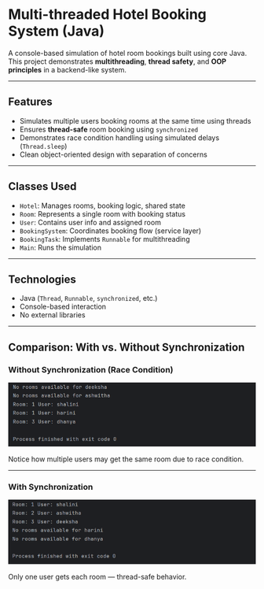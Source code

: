 #  Multi-threaded Hotel Booking System (Java)

A console-based simulation of hotel room bookings built using core Java.  
This project demonstrates **multithreading**, **thread safety**, and **OOP principles** in a backend-like system.

---

##  Features

-  Simulates multiple users booking rooms at the same time using threads
-  Ensures **thread-safe** room booking using `synchronized`
-  Demonstrates race condition handling using simulated delays (`Thread.sleep`)
-  Clean object-oriented design with separation of concerns

---

##  Classes Used

- `Hotel`: Manages rooms, booking logic, shared state
- `Room`: Represents a single room with booking status
- `User`: Contains user info and assigned room
- `BookingSystem`: Coordinates booking flow (service layer)
- `BookingTask`: Implements `Runnable` for multithreading
- `Main`: Runs the simulation

---

##  Technologies

- Java (`Thread`, `Runnable`, `synchronized`, etc.)
- Console-based interaction
- No external libraries

---

##  Comparison: With vs. Without Synchronization

###  Without Synchronization (Race Condition)
![Without Sync](images/without-synchronization.png)

Notice how multiple users may get the same room due to race condition.

---

###  With Synchronization
![With Sync](images/with-synchronization.png)

Only one user gets each room — thread-safe behavior.

